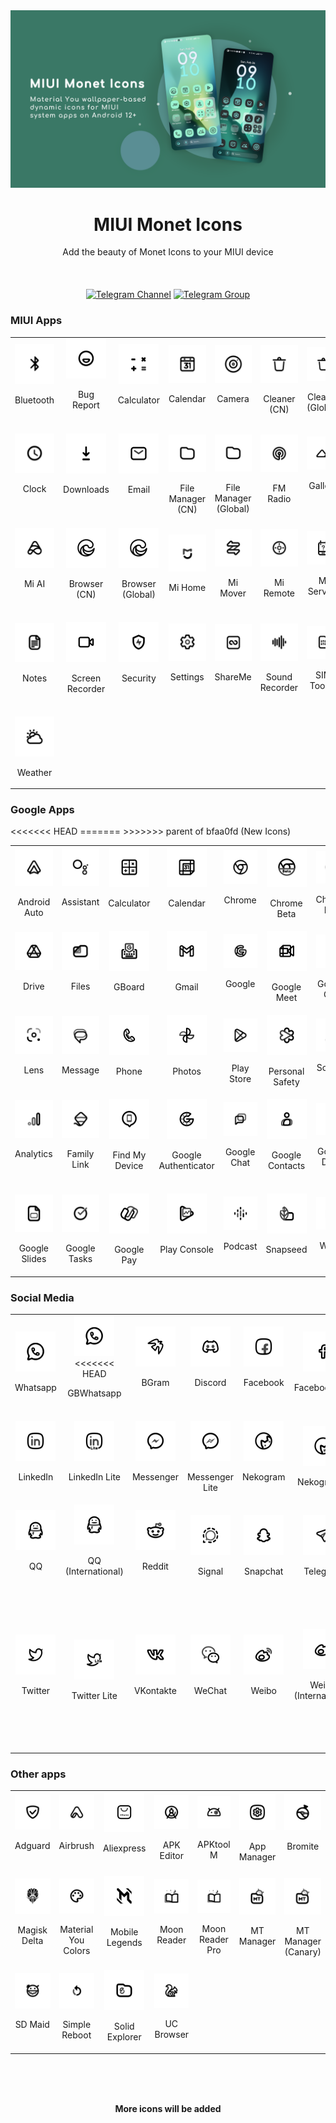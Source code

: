 <img src="./img/banner_green.png" alt=" "/>

<h1 align="center">MIUI Monet Icons</h1>

<div align="center">Add the beauty of Monet Icons to your MIUI device</div>
<br/><br/><br/>

<div align="center">
   <a href="https://t.me/MIUIMonetUpdate"><img src="https://img.shields.io/badge/telegram-channel-blue?longCache=true&style=for-the-badge&logo=telegram&logoColor=white"
      alt="Telegram Channel" /></a>
   <a href="https://t.me/MIUIMonet"><img src="https://img.shields.io/badge/telegram-discuss-blue?longCache=true&style=for-the-badge&logo=telegram&logoColor=white"
      alt="Telegram Group" /></a>
</div>

### MIUI Apps
<table>
  <tr>
    <td align="center" valign="middle">
        <img src="./img/miui/bluetooth.png" width="64">
        <p>Bluetooth<br/>&nbsp;</p>
    </td>
    <td align="center" valign="middle">
        <img src="./img/miui/feedback.png" width="64">
        <p>Bug Report<br/>&nbsp;</p>
    </td>
    <td align="center" valign="middle">
        <img src="./img/miui/calculator.png" width="64">
        <p>Calculator<br/>&nbsp;</p>
    </td>
    <td align="center" valign="middle">
        <img src="./img/miui/calendar.png" width="64">
        <p>Calendar<br/>&nbsp;</p>
    </td>
    <td align="center" valign="middle">
        <img src="./img/miui/camera.png" width="64">
        <p>Camera<br/>&nbsp;</p>
    </td>
    <td align="center" valign="middle">
        <img src="./img/miui/cleaner.png" width="64">
        <p>Cleaner (CN)</p>
    </td>
    <td align="center" valign="middle">
        <img src="./img/miui/cleaner.png" width="64">
        <p>Cleaner (Global)</p>
    </td>
    <td align="center" valign="middle">
        <img src="./img/miui/compass.png" width="64">
        <p>Compass<br/>&nbsp;</p>
    </td>
    <td align="center" valign="middle">
        <img src="./img/miui/contacts.png" width="64">
        <p>Contacts<br/>&nbsp;</p>
    </td>
    <td align="center" valign="middle">
        <img src="./img/miui/phone.png" width="64">
        <p>Dialer<br/>&nbsp;</p>
    </td>
  </tr>
  <tr>
    <td align="center" valign="middle">
        <img src="./img/miui/clock.png" width="64">
        <p>Clock<br/><br/>&nbsp;</p>
    </td>
    <td align="center" valign="middle">
        <img src="./img/miui/download.png" width="64">
        <p>Downloads<br/><br/>&nbsp;</p>
    </td>
    <td align="center" valign="middle">
        <img src="./img/miui/email.png" width="64">
        <p>Email<br/><br/>&nbsp;</p>
    </td>
    <td align="center" valign="middle">
        <img src="./img/miui/files.png" width="64">
        <p>File Manager (CN)</p>
    </td>
    <td align="center" valign="middle">
        <img src="./img/miui/files.png" width="64">
        <p>File Manager (Global)</p>
    </td>
    <td align="center" valign="middle">
        <img src="./img/miui/fm.png" width="64">
        <p>FM Radio<br/>&nbsp;</p>
    </td>
    <td align="center" valign="middle">
        <img src="./img/miui/gallery.png" width="64">
        <p>Gallery<br/><br/>&nbsp;</p>
    </td>
    <td align="center" valign="middle">
        <img src="./img/miui/getapps_cn.png" width="64">
        <p>Getapps<br/>(CN)<br/>&nbsp;</p>
    </td>
    <td align="center" valign="middle">
        <img src="./img/miui/getapps_global.png" width="64">
        <p>Getapps<br/>(Global)<br/>&nbsp;</p>
    </td>
    <td align="center" valign="middle">
        <img src="./img/miui/health.png" width="64">
        <p>Health<br/><br/>&nbsp;</p>
    </td>
  </tr>
  <tr>
    <td align="center" valign="middle">
        <img src="./img/miui/mi_ai.png" width="64">
        <p>Mi AI<br/><br/>&nbsp;</p>
    </td>
    <td align="center" valign="middle">
        <img src="./img/miui/browser.png" width="64">
        <p>Browser (CN)<br/>&nbsp;</p>
    </td>
    <td align="center" valign="middle">
        <img src="./img/miui/browser.png" width="64">
        <p>Browser (Global)<br/>&nbsp;</p>
    </td>
    <td align="center" valign="middle">
        <img src="./img/miui/mi_home.png" width="64">
        <p>Mi Home<br/>&nbsp;</p>
    </td>
    <td align="center" valign="middle">
        <img src="./img/miui/mi_mover.png" width="64">
        <p>Mi Mover<br/>&nbsp;</p>
    </td>
    <td align="center" valign="middle">
        <img src="./img/miui/mi_remote.png" width="64">
        <p>Mi Remote<br/>&nbsp;</p>
    </td>
    <td align="center" valign="middle">
        <img src="./img/miui/mi_service.png" width="64">
        <p>Mi Service<br/>&nbsp;</p>
    </td>
    <td align="center" valign="middle">
        <img src="./img/miui/scanner.png" width="64">
        <p>Scanner<br/><br/>&nbsp;</p>
    </td>
    <td align="center" valign="middle">
        <img src="./img/miui/messaging.png" width="64">
        <p>Messaging<br/><br/>&nbsp;</p>
    </td>
    <td align="center" valign="middle">
        <img src="./img/miui/music.png" width="64">
        <p>Music<br/><br/>&nbsp;</p>
    </td>
  </tr>
  <tr>
    <td align="center" valign="middle">
        <img src="./img/miui/notes.png" width="64">
        <p>Notes<br/><br/>&nbsp;</p>
    </td>
    <td align="center" valign="middle">
        <img src="./img/miui/screen_recorder.png" width="64">
        <p>Screen Recorder<br/>&nbsp;</p>
    </td>
    <td align="center" valign="middle">
        <img src="./img/miui/security.png" width="64">
        <p>Security<br/><br/>&nbsp;</p>
    </td>
    <td align="center" valign="middle">
        <img src="./img/miui/settings.png" width="64">
        <p>Settings<br/><br/>&nbsp;</p>
    </td>
    <td align="center" valign="middle">
        <img src="./img/miui/shareme.png" width="64">
        <p>ShareMe<br/><br/>&nbsp;</p>
    </td>
    <td align="center" valign="middle">
        <img src="./img/miui/sound_recorder.png" width="64">
        <p>Sound Recorder<br/>&nbsp;</p>
    </td>
    <td align="center" valign="middle">
        <img src="./img/miui/stk.png" width="64">
        <p>SIM Toolkit<br/>&nbsp;</p>
    </td>
    <td align="center" valign="middle">
        <img src="./img/miui/themes.png" width="64">
        <p>Themes<br/><br/>&nbsp;</p>
    </td>
    <td align="center" valign="middle">
        <img src="./img/miui/mi_video.png" width="64">
        <p>Mi Video (CN)<br/>&nbsp;</p>
    </td>
    <td align="center" valign="middle">
        <img src="./img/miui/mi_video.png" width="64">
        <p>Mi Video (Global)</p>
    </td>
  </tr>
  <tr>
    <td align="center" valign="middle">
        <img src="./img/miui/weather.png" width="64">
        <p>Weather</p>
    </td>
  </tr>
</table>




### Google Apps
<table>
  <tr>
    <td align="center" valign="middle">
        <img src="./img/google/android_auto.png" width="64">
        <p>Android Auto</p>
    </td>
    <td align="center" valign="middle">
        <img src="./img/google/assistant.png" width="64">
        <p>Assistant<br/>&nbsp;</p>
    </td>
    <td align="center" valign="middle">
        <img src="./img/google/calculator.png" width="64">
        <p>Calculator<br/>&nbsp;</p>
    </td>
    <td align="center" valign="middle">
        <img src="./img/google/calendar.png" width="64">
        <p>Calendar<br/>&nbsp;</p>
    </td>
    <td align="center" valign="middle">
        <img src="./img/google/chrome.png" width="64">
        <p>Chrome<br/>&nbsp;</p>
    </td>
    <td align="center" valign="middle">
        <img src="./img/google/chrome_beta.png" width="64">
        <p>Chrome Beta</p>
    </td>
    <td align="center" valign="middle">
        <img src="./img/google/chrome_dev.png" width="64">
        <p>Chrome Dev</p>
    </td>
    <td align="center" valign="middle">
        <img src="./img/google/chrome_canary.png" width="64">
        <p>Chrome Canary</p>
    </td>
    <td align="center" valign="middle">
        <img src="./img/google/clock.png" width="64">
        <p>Clock</p>
    </td>
    <td align="center" valign="middle">
        <img src="./img/google/digital_wellbeing.png" width="64">
        <p>Digital Wellbeing</p>
    </td>
  </tr>
  <tr>
    <td align="center" valign="middle">
        <img src="./img/google/drive.png" width="64">
        <p>Drive<br/>&nbsp;</p>
    </td>
    <td align="center" valign="middle">
        <img src="./img/google/files.png" width="64">
        <p>Files<br/>&nbsp;</p>
    </td>
    <td align="center" valign="middle">
        <img src="./img/google/gboard.png" width="64">
        <p>GBoard<br/>&nbsp;</p>
    </td>
    <td align="center" valign="middle">
        <img src="./img/google/gmail.png" width="64">
        <p>Gmail<br/>&nbsp;</p>
    </td>
    <td align="center" valign="middle">
        <img src="./img/google/google.png" width="64">
        <p>Google<br/>&nbsp;</p>
    </td>
    <td align="center" valign="middle">
        <img src="./img/google/google_meet.png" width="64">
        <p>Google Meet</p>
    </td>
    <td align="center" valign="middle">
        <img src="./img/google/google_one.png" width="64">
        <p>Google One</p>
    </td>
    <td align="center" valign="middle">
        <img src="./img/google/google_translate.png" width="64">
        <p>Google Translate</p>
    </td>
    <td align="center" valign="middle">
        <img src="./img/google/tts.png" width="64">
        <p>Google TTS</p>
    </td>
    <td align="center" valign="middle">
        <img src="./img/google/keep_notes.png" width="64">
        <p>Keep Notes</p>
    </td>
  </tr>
  <tr>
    <td align="center" valign="middle">
        <img src="./img/google/lens.png" width="64">
        <p>Lens<br/>&nbsp;</p>
    </td>
    <td align="center" valign="middle">
        <img src="./img/google/message.png" width="64">
        <p>Message<br/>&nbsp;</p>
    </td>
    <td align="center" valign="middle">
        <img src="./img/google/phone.png" width="64">
        <p>Phone<br/>&nbsp;</p>
    </td>
    <td align="center" valign="middle">
        <img src="./img/google/photos.png" width="64">
        <p>Photos<br/>&nbsp;</p>
    </td>
    <td align="center" valign="middle">
        <img src="./img/google/playstore.png" width="64">
        <p>Play Store</p>
    </td>
    <td align="center" valign="middle">
        <img src="./img/google/safety.png" width="64">
        <p>Personal Safety</p>
    </td>
    <td align="center" valign="middle">
        <img src="./img/google/sounds.png" width="64">
        <p>Sounds<br/>&nbsp;</p>
    </td>
    <td align="center" valign="middle">
        <img src="./img/google/voice_search.png" width="64">
        <p>Voice Search</p>
    </td>
    <td align="center" valign="middle">
        <img src="./img/google/youtube.png" width="64">
        <p>Youtube<br/>&nbsp;</p>
    </td>
    <td align="center" valign="middle">
        <img src="./img/google/youtube_music.png" width="64">
        <p>Youtube Music</p>
    </td>
  </tr>
<<<<<<< HEAD
  <tr>
    <td align="center" valign="middle">
        <img src="./img/google/analytics.png" width="64">
        <p>Analytics<br/><br/>&nbsp;</p>
    </td>
    <td align="center" valign="middle">
        <img src="./img/google/family_link.png" width="64">
        <p>Family Link<br/>&nbsp;</p>
    </td>
    <td align="center" valign="middle">
        <img src="./img/google/find_device.png" width="64">
        <p>Find My Device<br/>&nbsp;</p>
    </td>
    <td align="center" valign="middle">
        <img src="./img/google/google_authenticator.png" width="64">
        <p>Google Authenticator<br/>&nbsp;</p>
    </td>
    <td align="center" valign="middle">
        <img src="./img/google/google_chat.png" width="64">
        <p>Google Chat<br/>&nbsp;</p>
    </td>
    <td align="center" valign="middle">
        <img src="./img/google/google_contacts.png" width="64">
        <p>Google Contacts<br/>&nbsp;</p>
    </td>
    <td align="center" valign="middle">
        <img src="./img/google/google_docs.png" width="64">
        <p>Google Docs<br/>&nbsp;</p>
    </td>
    <td align="center" valign="middle">
        <img src="./img/google/google_meet.png" width="64">
        <p>Google Meet (Original)</p>
    </td>
    <td align="center" valign="middle">
        <img src="./img/google/google_news.png" width="64">
        <p>Google News<br/>&nbsp;</p>
    </td>
    <td align="center" valign="middle">
        <img src="./img/google/google_sheets.png" width="64">
        <p>Google Sheets<br/>&nbsp;</p>
    </td>
  </tr>
  <tr>
    <td align="center" valign="middle">
        <img src="./img/google/google_slides.png" width="64">
        <p>Google Slides</p>
    </td>
    <td align="center" valign="middle">
        <img src="./img/google/google_tasks.png" width="64">
        <p>Google Tasks</p>
    </td>
    <td align="center" valign="middle">
        <img src="./img/google/gpay.png" width="64">
        <p>Google Pay</p>
    </td>
    <td align="center" valign="middle">
        <img src="./img/google/play_console.png" width="64">
        <p>Play Console<br/>&nbsp;</p>
    </td>
    <td align="center" valign="middle">
        <img src="./img/google/podcast.png" width="64">
        <p>Podcast<br/>&nbsp;</p>
    </td>
    <td align="center" valign="middle">
        <img src="./img/google/snapseed_foreground.png" width="64">
        <p>Snapseed<br/>&nbsp;</p>
    </td>
    <td align="center" valign="middle">
        <img src="./img/google/wallet.png" width="64">
        <p>Wallet<br/>&nbsp;</p>
    </td>

  </tr>
=======
>>>>>>> parent of bfaa0fd (New Icons)
</table>




### Social Media
<table>
  <tr>
    <td align="center" valign="middle">
        <img src="./img/social/whatsapp.png" width="64">
        <p>Whatsapp</p>
    </td>
    <td align="center" valign="middle">
        <img src="./img/social/whatsapp.png" width="64">
<<<<<<< HEAD
        <p>GBWhatsapp<br/>&nbsp;</p>
    </td>
    <td align="center" valign="middle">
        <img src="./img/social/bgram_foreground.png" width="64">
        <p>BGram<br/>&nbsp;</p>
    </td>
    <td align="center" valign="middle">
        <img src="./img/social/discord_foreground.png" width="64">
        <p>Discord<br/>&nbsp;</p>
    </td>
    <td align="center" valign="middle">
        <img src="./img/social/facebook2_foreground.png" width="64">
        <p>Facebook<br/>&nbsp;</p>
    </td>
    <td align="center" valign="middle">
        <img src="./img/social/facebook_lite_foreground.png" width="64">
        <p>Facebook Lite</p>
    </td>
    <td align="center" valign="middle">
        <img src="./img/social/graph_messenger_foreground.png" width="64">
        <p>Graph Messenger</p>
    </td>
    <td align="center" valign="middle">
        <img src="./img/social/instagram_foreground.png" width="64">
        <p>Instagram<br/>&nbsp;</p>
    </td>
    <td align="center" valign="middle">
        <img src="./img/social/instagram_lite_foreground.png" width="64">
        <p>Instagram Lite</p>
    </td>
  </tr>
  <tr>
    <td align="center" valign="middle">
        <img src="./img/social/linkedin_foreground.png" width="64">
        <p>LinkedIn<br/>&nbsp;</p>
    </td>
    <td align="center" valign="middle">
        <img src="./img/social/linkedin_lite_foreground.png" width="64">
        <p>LinkedIn Lite<br/>&nbsp;</p>
    </td>
    <td align="center" valign="middle">
        <img src="./img/social/messenger_foreground.png" width="64">
        <p>Messenger<br/>&nbsp;</p>
    </td>
    <td align="center" valign="middle">
        <img src="./img/social/messenger_lite_foreground.png" width="64">
        <p>Messenger Lite</p>
    </td>
    <td align="center" valign="middle">
        <img src="./img/social/nekogram_foreground.png" width="64">
        <p>Nekogram<br/>&nbsp;</p>
    </td>
    <td align="center" valign="middle">
        <img src="./img/social/nekogram_x_foreground.png" width="64">
        <p>Nekogram X</p>
    </td>
    <td align="center" valign="middle">
        <img src="./img/social/ok_foreground.png" width="64">
        <p>OK<br/>&nbsp;</p>
    </td>
    <td align="center" valign="middle">
        <img src="./img/social/owlgram_foreground.png" width="64">
        <p>Owlgram<br/>&nbsp;</p>
    </td>
    <td align="center" valign="middle">
        <img src="./img/social/plus_messenger_foreground.png" width="64">
        <p>Plus Messenger</p>
    </td>
  </tr>
  <tr>
    <td align="center" valign="middle">
        <img src="./img/social/QQ_foreground.png" width="64">
        <p>QQ<br/>&nbsp;</p>
    </td>
    <td align="center" valign="middle">
        <img src="./img/social/QQ_foreground.png" width="64">
        <p>QQ (International)<br/>&nbsp;</p>
    </td>
    <td align="center" valign="middle">
        <img src="./img/social/reddit_foreground.png" width="64">
        <p>Reddit<br/>&nbsp;</p>
    </td>
    <td align="center" valign="middle">
        <img src="./img/social/signal_foreground.png" width="64">
        <p>Signal<br/></p>
    </td>
    <td align="center" valign="middle">
        <img src="./img/social/snapchat_foreground.png" width="64">
        <p>Snapchat<br/></p>
    </td>
    <td align="center" valign="middle">
        <img src="./img/social/telegram_foreground.png" width="64">
        <p>Telegram<br/></p>
    </td>
    <td align="center" valign="middle">
        <img src="./img/social/telegram_beta_foreground.png" width="64">
        <p>Telegram Beta</p>
    </td>
    <td align="center" valign="middle">
        <img src="./img/social/telegram_x_foreground.png" width="64">
        <p>Telegram X<br/>&nbsp;</p>
    </td>
    <td align="center" valign="middle">
        <img src="./img/social/twitch_foreground.png" width="64">
        <p>Twitch<br/>&nbsp;</p>
    </td>
  </tr>
  <tr>
    <td align="center" valign="middle">
        <img src="./img/social/twitter_foreground.png" width="64">
        <p>Twitter<br/>&nbsp;</p>
    </td>
    <td align="center" valign="middle">
        <img src="./img/social/twitter_lite_foreground.png" width="64">
        <p>Twitter Lite</p>
    </td>
    <td align="center" valign="middle">
        <img src="./img/social/VK_foreground.png" width="64">
        <p>VKontakte<br/>&nbsp;</p>
    </td>
    <td align="center" valign="middle">
        <img src="./img/social/wechat_foreground.png" width="64">
        <p>WeChat<br/>&nbsp;</p>
    </td>
    <td align="center" valign="middle">
        <img src="./img/social/weibo_foreground.png" width="64">
        <p>Weibo<br/>&nbsp;</p>
    </td>
    <td align="center" valign="middle">
        <img src="./img/social/weibo_foreground.png" width="64">
        <p>Weibo (International)<br/>&nbsp;</p>
    </td>
    <td align="center" valign="middle">
        <img src="./img/social/whatsapp_business_foreground.png" width="64">
        <p>WA Business</p>
=======
        <p>GBWhatsapp</p>
>>>>>>> parent of bfaa0fd (New Icons)
    </td>
  </tr>
</table>





### Other apps
<table>
  <tr>
    <td align="center" valign="middle">
        <img src="./img/others/adguard.png" width="64">
        <p>Adguard<br/>&nbsp;</p>
    </td>
    <td align="center" valign="middle">
        <img src="./img/others/airbrush.png" width="64">
        <p>Airbrush<br/>&nbsp;</p>
    </td>
    <td align="center" valign="middle">
        <img src="./img/others/aliexpress.png" width="64">
        <p>Aliexpress<br/>&nbsp;</p>
    </td>
    <td align="center" valign="middle">
        <img src="./img/others/apk_editor.png" width="64">
        <p>APK Editor</p>
    </td>
    <td align="center" valign="middle">
        <img src="./img/others/apktool_m.png" width="64">
        <p>APKtool M</p>
    </td>
    <td align="center" valign="middle">
        <img src="./img/others/app_manager.png" width="64">
        <p>App Manager</p>
    </td>
    <td align="center" valign="middle">
        <img src="./img/others/bromite.png" width="64">
        <p>Bromite<br/>&nbsp;</p>
    </td>
    <td align="center" valign="middle">
        <img src="./img/others/gojek.png" width="64">
        <p>Gojek<br/>&nbsp;</p>
    </td>
    <td align="center" valign="middle">
        <img src="./img/others/icebox.png" width="64">
        <p>Ice Box</p>
    </td>
    <td align="center" valign="middle">
        <img src="./img/others/magisk.png" width="64">
        <p>Magisk<br/>&nbsp;</p>
    </td>
  </tr>
  <tr>
    <td align="center" valign="middle">
        <img src="./img/others/magisk.png" width="64">
        <p>Magisk Delta<br/>&nbsp;</p>
    </td>
    <td align="center" valign="middle">
        <img src="./img/others/material_colors.png" width="64">
        <p>Material You Colors</p>
    </td>
    <td align="center" valign="middle">
        <img src="./img/others/mobile_legends.png" width="64">
        <p>Mobile Legends<br/>&nbsp;</p>
    </td>
    <td align="center" valign="middle">
        <img src="./img/others/moon_reader.png" width="64">
        <p>Moon Reader<br/>&nbsp;</p>
    </td>
    <td align="center" valign="middle">
        <img src="./img/others/moon_reader.png" width="64">
        <p>Moon Reader Pro</p>
    </td>
    <td align="center" valign="middle">
        <img src="./img/others/mt_manager.png" width="64">
        <p>MT Manager<br/>&nbsp;</p>
    </td>
    <td align="center" valign="middle">
        <img src="./img/others/mt_manager.png" width="64">
        <p>MT Manager (Canary)</p>
    </td>
    <td align="center" valign="middle">
        <img src="./img/others/musixmatch.png" width="64">
        <p>Musixmatch<br/><br/>&nbsp;</p>
    </td>
    <td align="center" valign="middle">
        <img src="./img/others/mx_player.png" width="64">
        <p>MX Player Pro</p>
    </td>
    <td align="center" valign="middle">
        <img src="./img/others/mx_player.png" width="64">
        <p>MX Player Pro</p>
    </td>
  </tr>
  <tr>
    <td align="center" valign="middle">
        <img src="./img/others/sd_maid.png" width="64">
        <p>SD Maid<br/>&nbsp;</p>
    </td>
    <td align="center" valign="middle">
        <img src="./img/others/simple_reboot.png" width="64">
        <p>Simple Reboot</p>
    </td>
    <td align="center" valign="middle">
        <img src="./img/others/solid_explorer.png" width="64">
        <p>Solid Explorer</p>
    </td>
    <td align="center" valign="middle">
        <img src="./img/others/uc_browser.png" width="64">
        <p>UC Browser</p>
    </td>
  </tr>
</table>

<br/><br/><br/>
<div align="center"><strong>More icons will be added</strong></div>
